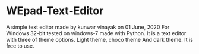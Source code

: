 # WEpad-Text-Editor
A simple text editor made by kunwar vinayak on 01 June, 2020
For Windows 32-bit tested on windows-7 made with Python.
It is a text editor with three of theme options. Light theme, choco theme
And dark theme. It is free to use.
